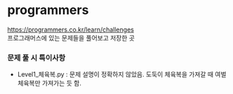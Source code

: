 ﻿# programmers
https://programmers.co.kr/learn/challenges  
프로그래머스에 있는 문제들을 풀어보고 저장한 곳  
### 문제 풀 시 특이사항
- Level1_체육복.py : 문제 설명이 정확하지 않았음. 도둑이 체육복을 가져갈 때 여벌 체육복만 가져가는 듯 함.

